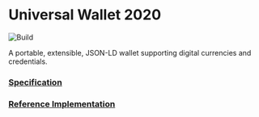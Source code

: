 # Universal Wallet 2020

![Build](https://github.com/transmute-industries/universal-wallet/workflows/Build/badge.svg)

A portable, extensible, JSON-LD wallet supporting digital currencies and credentials.

### [Specification](https://transmute-industries.github.io/universal-wallet/)

### [Reference Implementation](./packages/universal-wallet)
